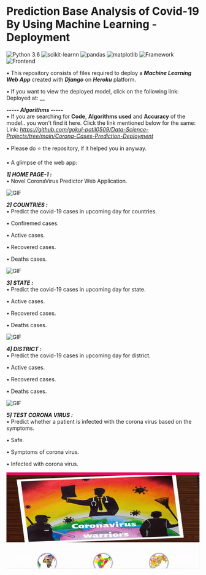 # Prediction Base Analysis of Covid-19 By Using Machine Learning - Deployment

![Python 3.6](https://img.shields.io/badge/Python-3.6-brightgreen.svg) ![scikit-learnn](https://img.shields.io/badge/Library-Scikit_Learn-orange.svg) ![pandas](https://img.shields.io/badge/Library-Pandas-yellow.svg) ![matplotlib](https://img.shields.io/badge/Library-Matplotlib-orange.svg) ![Framework](https://img.shields.io/badge/Framework-Django-pink) ![Frontend](https://img.shields.io/badge/Frontend-HTML/CSS/JS-green)

• This repository consists of files required to deploy a ___Machine Learning Web App___ created with ___Django___ on ___Heroku___ platform.

• If you want to view the deployed model, click on the following link:<br />
Deployed at: __

_**----- Algorithms -----**_<br />
• If you are searching for __Code__, __Algorithms used__ and __Accuracy__ of the model.. you won't find it here. Click the link mentioned below for the same:<br />
Link: _https://github.com/gokul-patil0509/Data-Science-Projects/tree/main/Corona-Cases-Prediction-Deployment_

• Please do ⭐ the repository, if it helped you in anyway.

• A glimpse of the web app:

_**1] HOME PAGE-1 :**_<br />
• Novel CoronaVirus Predictor Web Application.

![GIF](readme_resources/Home_Page.gif)

_**2] COUNTRIES :**_<br />
• Predict the covid-19 cases in upcoming day for countries.

• Confiremed cases.

• Active cases.

• Recovered cases.

• Deaths cases.

![GIF](readme_resources/Country.gif)

_**3] STATE :**_<br />
• Predict the covid-19 cases in upcoming day for state.

• Active cases.

• Recovered cases.

• Deaths cases.

![GIF](readme_resources/State.gif)

_**4] DISTRICT :**_<br />
• Predict the covid-19 cases in upcoming day for district.

• Active cases.

• Recovered cases.

• Deaths cases.

![GIF](readme_resources/District.gif)


_**5] TEST CORONA VIRUS :**_<br />
• Predict whether a patient is infected with the corona virus based on the symptoms.

• Safe.

• Symptoms of corona virus.

• Infected with corona virus.

![GIF](readme_resources/Corona_Prediction.gif)
 
